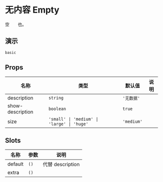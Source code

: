# 无内容 Empty

空<span style="opacity: 0;">空如</span>也。

## 演示

```demo
basic
```

## Props

| 名称 | 类型 | 默认值 | 说明 |
| --- | --- | --- | --- |
| description | `string` | `'无数据'` |  |
| show-description | `boolean` | `true` |  |
| size | `'small' \| 'medium' \| 'large' \| 'huge'` | `'medium'` |  |

## Slots

| 名称    | 参数 | 说明             |
| ------- | ---- | ---------------- |
| default | `()` | 代替 description |
| extra   | `()` |                  |
